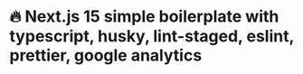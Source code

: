 # 🔥 Next.js 15 simple boilerplate with typescript, husky, lint-staged, eslint, prettier, google analytics
